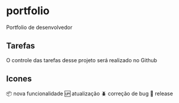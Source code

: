 # portfolio
Portfolio de desenvolvedor

## Tarefas
O controle das tarefas desse projeto será realizado no Github

## Icones
:package: nova funcionalidade
:up: atualização
:beetle: correção de bug
:checkered_flag: release